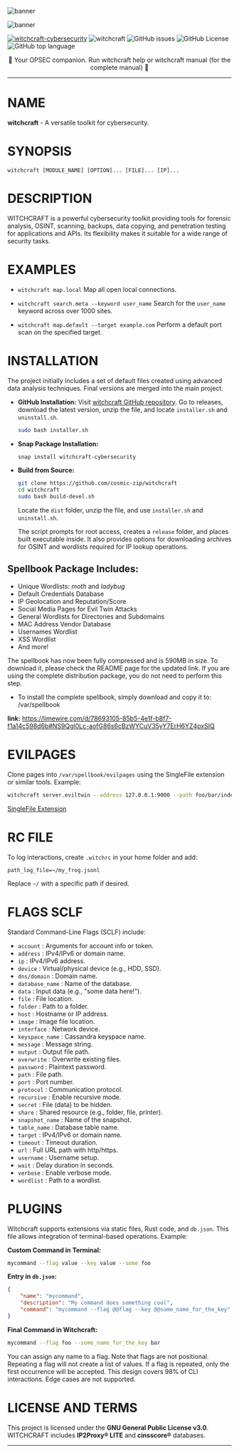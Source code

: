![banner](docs/documentation/media_kit/splited.png)

![banner](docs/documentation/images/lineBar.png)

[![witchcraft-cybersecurity](https://snapcraft.io/witchcraft-cybersecurity/badge.svg)](https://snapcraft.io/witchcraft-cybersecurity)
![witchcraft](https://img.shields.io/github/actions/workflow/status/cosmic-zip/witchcraft/witchcraft.yml)
![GitHub issues](https://img.shields.io/github/issues/cosmic-zip/witchcraft)
![GitHub License](https://img.shields.io/github/license/cosmic-zip/witchcraft)
![GitHub top language](https://img.shields.io/github/languages/top/cosmic-zip/witchcraft)

<p align="center">
  🎉 Your OPSEC companion. Run witchcraft help or witchcraft manual (for the complete manual) 🎉
</p>

---

# NAME

**witchcraft** - A versatile toolkit for cybersecurity.

# SYNOPSIS

`witchcraft [MODULE_NAME] [OPTION]... [FILE]... [IP]...`

# DESCRIPTION

WITCHCRAFT is a powerful cybersecurity toolkit providing tools for forensic analysis, OSINT, scanning, backups, data copying, and penetration testing for applications and APIs. Its flexibility makes it suitable for a wide range of security tasks.

# EXAMPLES

- `witchcraft map.local`
  Map all open local connections.

- `witchcraft search.meta --keyword user_name`
  Search for the `user_name` keyword across over 1000 sites.

- `witchcraft map.default --target example.com`
  Perform a default port scan on the specified target.

# INSTALLATION

The project initially includes a set of default files created using advanced data analysis techniques. Final versions are merged into the main project.

- **GitHub Installation:**
  Visit [witchcraft GitHub repository](https://github.com/cosmic-zip/witchcraft).
  Go to releases, download the latest version, unzip the file, and locate `installer.sh` and `uninstall.sh`.

    ```bash
    sudo bash installer.sh
    ```

- **Snap Package Installation:**

    ```bash
    snap install witchcraft-cybersecurity
    ```

- **Build from Source:**

    ```bash
    git clone https://github.com/cosmic-zip/witchcraft
    cd witchcraft
    sudo bash build-devel.sh
    ```

    Locate the `dist` folder, unzip the file, and use `installer.sh` and `uninstall.sh`.

    The script prompts for root access, creates a `release` folder, and places built executable inside. It also provides options for downloading archives for OSINT and wordlists required for IP lookup operations.

## Spellbook Package Includes:

- Unique Wordlists: _moth_ and _ladybug_
- Default Credentials Database
- IP Geolocation and Reputation/Score
- Social Media Pages for Evil Twin Attacks
- General Wordlists for Directories and Subdomains
- MAC Address Vendor Database
- Usernames Wordlist
- XSS Wordlist
- And more!

The spellbook has now been fully compressed and is 590MB in size. To download it,
please check the README page for the updated link. If you are using the complete
distribution package, you do not need to perform this step.

- To install the complete spellbook, simply download and copy it to: /var/spellbook

**link:** https://limewire.com/d/78693105-85b5-4e1f-b8f7-f1a14c598d6b#NS9Qgl0Lc-aofG86s6cBzWYCuV35yY7ErH6YZ4pxSIQ

# EVILPAGES

Clone pages into `/var/spellbook/evilpages` using the SingleFile extension or similar tools. Example:

```bash
witchcraft server.eviltwin --address 127.0.0.1:9000 --path foo/bar/index.html
```

[SingleFile Extension](https://addons.mozilla.org/en-US/firefox/addon/single-file/)

# RC FILE

To log interactions, create `.witchrc` in your home folder and add:

```plaintext
path_log_file=~/my_frog.jsonl
```

Replace `~/` with a specific path if desired.

# FLAGS SCLF

Standard Command-Line Flags (SCLF) include:

- `account` : Arguments for account info or token.
- `address` : IPv4/IPv6 or domain name.
- `ip` : IPv4/IPv6 address.
- `device` : Virtual/physical device (e.g., HDD, SSD).
- `dns/domain` : Domain name.
- `database_name` : Name of the database.
- `data` : Input data (e.g., "some data here!").
- `file` : File location.
- `folder` : Path to a folder.
- `host` : Hostname or IP address.
- `image` : Image file location.
- `interface` : Network device.
- `keyspace_name` : Cassandra keyspace name.
- `message` : Message string.
- `output` : Output file path.
- `overwrite` : Overwrite existing files.
- `password` : Plaintext password.
- `path` : File path.
- `port` : Port number.
- `protocol` : Communication protocol.
- `recursive` : Enable recursive mode.
- `secret` : File (data) to be hidden.
- `share` : Shared resource (e.g., folder, file, printer).
- `snapshot_name` : Name of the snapshot.
- `table_name` : Database table name.
- `target` : IPv4/IPv6 or domain name.
- `timeout` : Timeout duration.
- `url` : Full URL path with http/https.
- `username` : Username setup.
- `wait` : Delay duration in seconds.
- `verbose` : Enable verbose mode.
- `wordlist` : Path to a wordlist.

# PLUGINS

Witchcraft supports extensions via static files, Rust code, and `db.json`. This file allows integration of terminal-based operations. Example:

**Custom Command in Terminal:**

```bash
mycommand --flag value --key value --some foo
```

**Entry in `db.json`:**

```json
{
    "name": "mycommand",
    "description": "My command does something cool",
    "command": "mycommand --flag @@flag --key @@some_name_for_the_key"
}
```

**Final Command in Witchcraft:**

```bash
mycommand --flag foo --some_name_for_the_key bar
```

You can assign any name to a flag. Note that flags are not positional.
Repeating a flag will not create a list of values. If a flag is repeated,
only the first occurrence will be accepted. This design covers 98% of CLI
interactions. Edge cases are not supported.

# LICENSE AND TERMS

This project is licensed under the **GNU General Public License v3.0**.
WITCHCRAFT includes **IP2Proxy® LITE** and **cinsscore®** databases.

---
